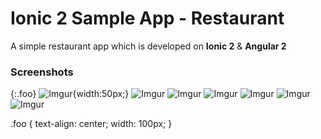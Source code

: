# Ionic 2 Sample App - Restaurant

A simple restaurant app which is developed on **Ionic 2** & **Angular 2**

### Screenshots

{:.foo}
![Imgur](https://i.imgur.com/frJ2Lz9.jpg){width:50px;}
![Imgur](https://i.imgur.com/UsfPXv7.jpg)
![Imgur](https://i.imgur.com/OZQumcn.jpg)
![Imgur](https://i.imgur.com/kKeAbMS.jpg)
![Imgur](https://i.imgur.com/RtRkMYF.jpg)
![Imgur](https://i.imgur.com/aW7UMtY.jpg)
![Imgur](https://i.imgur.com/VqnY9zz.jpg)

.foo {
  text-align: center;
  width: 100px;
}
